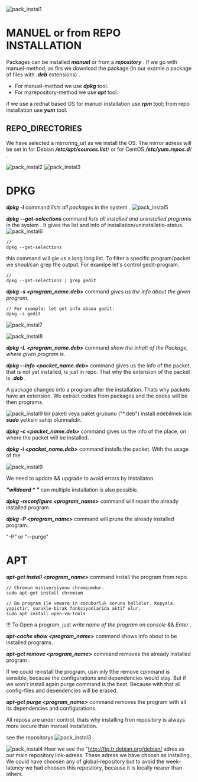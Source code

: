 ![pack_instal1](../Images/pack_instal1.png)

# MANUEL or from REPO INSTALLATION
Packages can be installed ***manuel*** or from  a ***repository*** . If we go with manuel-method, as firs we download the package (in our examle a package of files with ***.deb*** extensions) . 

- For manuel-method we use ***dpkg*** tool.
- For marepository-method we use ***apt*** tool.

if we use a redhat based OS for manuel installation use ***rpm*** tool; 
                            from repo installation use ***yum*** tool. 

## REPO_DIRECTORIES
We have selected a mirroring_url as we install the OS. The mirror adress will be set in for Debian ***/etc/apt/sources.list***/ or for CentOS ***/etc/yum.repos.d***/ .

![pack_instal2](../Images/pack_instal2.png)
![pack_instal3](../Images/pack_instal3.png)

# DPKG
***dpkg -l*** command *lists all packages* in the system .
![pack_instal5](../Images/pack_instal5.png)

***dpkg --get-selections*** command *lists all installed and uninstalled programs* in the system . It gives the list and info of  installation/uninstallatio-status. 
![pack_instal6](../Images/pack_instal6.png)

    //
    dpkg --get-selections

this command will gie us a long long list. To filter a specific program/packet we shoul/can grep the output. For examlpe let's control gedit-program. 

    //
    dpkg --get-selections | grep gedit


***dpkg -s <program_name.deb>*** command *gives us the info about the given program*. 

    // For example: let get info abaou gedit:
    dpkg -s gedit
![pack_instal7](../Images/pack_instal7.png)

![pack_instal8](../Images/pack_instal8.png)

***dpkg -L <program_name.deb>*** command *show the inhalt of the Package, where given program is*. 

***dpkg --info <packet_name.deb>*** command gives us the info of the packet, that is not yet installed, is just in repo. That why the extension of the packet is ***.deb*** . 

A package changes into a program after the installation. Thats why packets have an extension. We extract codes from packages and the codes will be then programs. 

![pack_instal9](../Images/pack_instal9.png)
bir paketi veya paket grubunu ("*.deb") install edebilmek icin ***sudo*** yetksin sahip olunmalidir. 

***dpkg -c <packet_name.deb>*** command gives us the info of the place, on where the packet will be installed. 

***dpkg -i <packet_name.deb>*** command installs the packet. With the usage of the  

![pack_instal9](../Images/pack_instal9.png)

We need to update && upgrade to avoid errors by Installaton. 


***"wildcard * "*** can multiple installation is also possible. 

***dpkg -reconfigure <program_name>*** command will repair the already installed program. 

***dpkg -P <program_name>*** command will prune the already installed program. 

"-P" or "--purge"


# APT

***apt-get install <program_name>*** command install the program from repo. 

    // Chromun miniversiyonu chromiumdur. 
    sudo apt-get install chromium

    // Bu program ile vmware in cozuburluk sorunu hallolur. Kopyala, yapistir, surukle-birak fonksiyonlarida aktif olur. 
    sudo apt install open-vm-tools

!!! To Open a program, just *write name of the program on console* && *Enter* .

***apt-cache show <program_name>*** command shows info about to be installed programs. 

***apt-get remove <program_name>*** command removes the already installed program . 

If we could reinstall the program, usin inly tthe remove cpmmand is sensible, because the configurations and dependencies would stay. But if we won'r install again purge command is the best. Because with that all config-files and dependencies will be erased. 

***apt-get purge <program_name>*** command removes the program with all its dependencies and configurations.

All reposa are under control, thats why installing fron repository is always more secure than manuel installation. 

see the repositorys
![pack_instal3](../Images/pack_instal3.png)

![pack_instal4](../Images/pack_instal4.png)
Heer we see the "http://ftp.tr.debian.org/debian/  adres as our main repository link-adress. These adress we have choosn as installing. 
We could have choosen any of global-repository but to avoid the week-latency we had choosen this repository, because it is locally nearer than others. 


